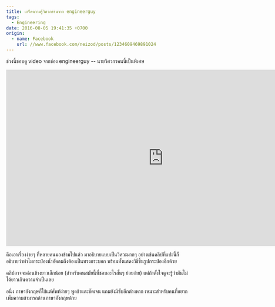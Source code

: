 ```yaml
---
title: เกร็ดความรู้วิศวกรรมจาก engineerguy
tags:
  - Engineering
date: 2016-08-05 19:41:35 +0700
origin:
  - name: Facebook
    url: //www.facebook.com/neizod/posts/1234609469891024
---
```


ช่วงนี้ชอบดู video จากช่อง engineerguy -- นายวิศวกรคนนี้เป็นพิเศษ

<iframe width="853" height="480" src="https://www.youtube.com/embed/hUhisi2FBuw" frameborder="0" allowfullscreen></iframe>

คือเอาเรื่องง่ายๆ ที่หลายคนมองข้ามไปแล้ว มาอธิบายแบบเป็นวิศวะมากๆ อย่างเช่นคลิปที่แปะนี้ก็อธิบายว่าทำไมกระป๋องน้ำอัดลมถึงต้องเป็นทรงกระบอก พร้อมทั้งแสดงวิธีขึ้นรูปกระป๋องอีกด้วย

คลิปอาจจะค่อนข้างยาวเล็กน้อย (สำหรับคนสมัยนี้ที่ชอบอะไรสั้นๆ ย่อยง่าย) แต่ถ้าตั้งใจดูจะรู้ว่ามันไม่ได้ยาวเกินความจำเป็นเลย

อนึ่ง ภาษาอังกฤษก็ใช้แต่ศัพท์ง่ายๆ พูดช้าและชัดเจน แถมยังมีซับอีกต่างหาก เหมาะสำหรับคนที่อยากเพิ่มความสามารถด้านภาษาอังกฤษด้วย
